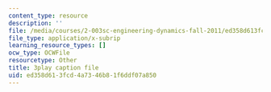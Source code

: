 ```yaml
---
content_type: resource
description: ''
file: /media/courses/2-003sc-engineering-dynamics-fall-2011/ed358d613fcd4a7346b81f6ddf07a850_7kcWV6zlcRU.srt
file_type: application/x-subrip
learning_resource_types: []
ocw_type: OCWFile
resourcetype: Other
title: 3play caption file
uid: ed358d61-3fcd-4a73-46b8-1f6ddf07a850
---
```

